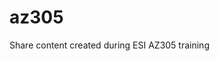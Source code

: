 # az305
Share content created during ESI AZ305 training

<svg xmlns="http://www.w3.org/2000/svg" xmlns:xlink="http://www.w3.org/1999/xlink" version="1.1" width="1px" viewBox="-0.5 -0.5 1 1" content="&lt;mxfile host=&quot;app.diagrams.net&quot; modified=&quot;2023-01-10T10:45:01.003Z&quot; agent=&quot;5.0 (Windows NT 10.0; Win64; x64) AppleWebKit/537.36 (KHTML, like Gecko) Chrome/108.0.0.0 Safari/537.36 Edg/108.0.1462.76&quot; version=&quot;20.8.3&quot; etag=&quot;A7g-sJX2rvziVJdjWbRZ&quot; type=&quot;github&quot;&gt;&lt;diagram id=&quot;x1wBuSDS8WHA3iMAMoor&quot; name=&quot;Page-1&quot;&gt;ddHBDoMgDADQr+GOdia7O7dddvKwM5FOSNAaxOj29dMgc8TtQsproaQwyJvpYkWnbiTRsJTLicGJpWkGybwu8PRwAO6htlp6SjYo9QtXDGWDlthHhY7ION3FWFHbYuUiE9bSGJc9yMRdO1HjDspKmL3etXTK6zHjm19R1yp0TviaaUQoXqFXQtL4RVAwyC2R81Ez5WiW2YW5+HPnP9nPwyy27seBOdjunjfRB0HxBg==&lt;/diagram&gt;&lt;/mxfile&gt;" onclick="(function(svg){var src=window.event.target||window.event.srcElement;while (src!=null&amp;&amp;src.nodeName.toLowerCase()!='a'){src=src.parentNode;}if(src==null){if(svg.wnd!=null&amp;&amp;!svg.wnd.closed){svg.wnd.focus();}else{var r=function(evt){if(evt.data=='ready'&amp;&amp;evt.source==svg.wnd){svg.wnd.postMessage(decodeURIComponent(svg.getAttribute('content')),'*');window.removeEventListener('message',r);}};window.addEventListener('message',r);svg.wnd=window.open('https://viewer.diagrams.net/?client=1&amp;page=0&amp;edit=_blank');}}})(this);" style="cursor:pointer;max-width:100%;max-height:1px;"><defs/><g/></svg>
